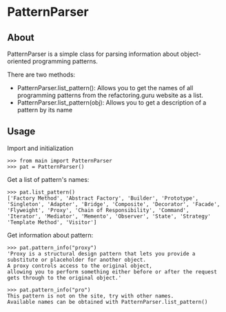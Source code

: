 # **PatternParser**

## **About**

PatternParser is a simple class for parsing information about object-oriented programming patterns.

There are two methods:
 - PatternParser.list_pattern(): Allows you to get the names of all programming patterns from the refactoring.guru website as a list.
- PatternParser.list_pattern(obj): Allows you to get a description of a pattern by its name

## **Usage**

Import and initialization
```
>>> from main import PatternParser
>>> pat = PatternParser()
```
Get a list of pattern's names:
```
>>> pat.list_pattern()
['Factory Method', 'Abstract Factory', 'Builder', 'Prototype', 'Singleton', 'Adapter', 'Bridge', 'Composite', 'Decorator', 'Facade', 
'Flyweight', 'Proxy', 'Chain of Responsibility', 'Command', 'Iterator', 'Mediator', 'Memento', 'Observer', 'State', 'Strategy'
'Template Method', 'Visitor']
```
Get information about pattern:
```
>>> pat.pattern_info("proxy")
'Proxy is a structural design pattern that lets you provide a substitute or placeholder for another object. 
A proxy controls access to the original object,
allowing you to perform something either before or after the request gets through to the original object.'

>>> pat.pattern_info("pro")
This pattern is not on the site, try with other names. 
Available names can be obtained with PatternParser.list_pattern()

```
